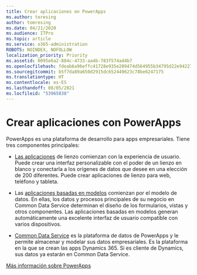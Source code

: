 ```yaml
---
title: Crear aplicaciones en PowerApps
ms.author: toresing
author: tomresing
ms.date: 04/21/2020
ms.audience: ITPro
ms.topic: article
ms.service: o365-administration
ROBOTS: NOINDEX, NOFOLLOW
localization_priority: Priority
ms.assetid: 0095e6a2-884c-4733-aa4b-783f574ad4b7
ms.openlocfilehash: fdeab6a96effc41728e935e209474d564955b34795d22e94227ca741368462b6
ms.sourcegitcommit: b5f7da89a650d2915dc652449623c78be6247175
ms.translationtype: HT
ms.contentlocale: es-ES
ms.lasthandoff: 08/05/2021
ms.locfileid: "53965838"
---
```

# <a name="create-apps-with-powerapps"></a>Crear aplicaciones con PowerApps

PowerApps es una plataforma de desarrollo para apps empresariales. Tiene tres componentes principales: 
  
- [Las aplicaciones](https://go.microsoft.com/fwlink/?linkid=874495) de lienzo comienzan con la experiencia de usuario. Puede crear una interfaz personalizable con el poder de un lienzo en blanco y conectarla a los orígenes de datos que desee en una elección de 200 diferentes. Puede crear aplicaciones de lienzo para web, teléfono y tableta. 
    
- Las [aplicaciones basadas en modelos](https://go.microsoft.com/fwlink/?linkid=874496) comienzan por el modelo de datos. En ellas, los datos y procesos principales de su negocio en Common Data Service determinan el diseño de los formularios, vistas y otros componentes. Las aplicaciones basadas en modelos generan automáticamente una excelente interfaz de usuario compatible con varios dispositivos. 
    
- [Common Data Service](https://go.microsoft.com/fwlink/?linkid=874497) es la plataforma de datos de PowerApps y le permite almacenar y modelar sus datos empresariales. Es la plataforma en la que se crean las apps Dynamics 365. Si es cliente de Dynamics, sus datos ya estarán en Common Data Service. 
    
[Más información sobre PowerApps](https://go.microsoft.com/fwlink/?linkid=874498)
  

